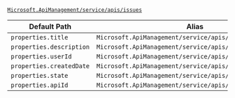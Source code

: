 [`Microsoft.ApiManagement/service/apis/issues`](https://docs.microsoft.com/en-us/azure/templates/microsoft.apimanagement/service/apis/issues)

| Default Path | Alias |
|---|---|
| `properties.title` | `Microsoft.ApiManagement/service/apis/issues/title` |
| `properties.description` | `Microsoft.ApiManagement/service/apis/issues/description` |
| `properties.userId` | `Microsoft.ApiManagement/service/apis/issues/userId` |
| `properties.createdDate` | `Microsoft.ApiManagement/service/apis/issues/createdDate` |
| `properties.state` | `Microsoft.ApiManagement/service/apis/issues/state` |
| `properties.apiId` | `Microsoft.ApiManagement/service/apis/issues/apiId` |

